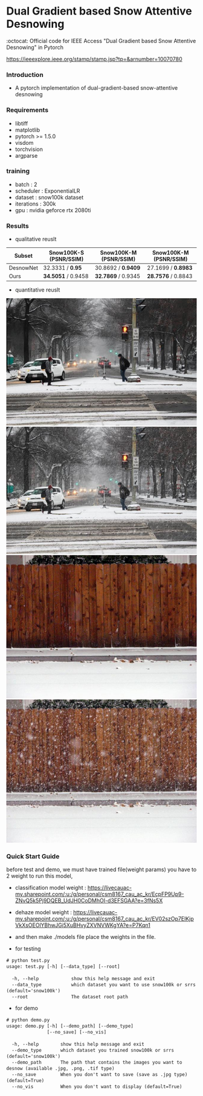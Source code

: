 # Dual Gradient based Snow Attentive Desnowing

:octocat: Official code for IEEE Access "Dual Gradient based Snow Attentive Desnowing" in Pytorch
 
https://ieeexplore.ieee.org/stamp/stamp.jsp?tp=&arnumber=10070780
 
### Introduction 

- A pytorch implementation of dual-gradient-based snow-attentive desnowing

### Requirements
- libtiff
- matplotlib
- pytorch >= 1.5.0
- visdom
- torchvision
- argparse


### training

- batch : 2
- scheduler : ExponentialLR
- dataset : snow100k dataset
- iterations : 300k
- gpu : nvidia geforce rtx 2080ti 
 
### Results

- qualitative reuslt

|Subset                    | Snow100K-S (PSNR/SSIM) | Snow100K-M (PSNR/SSIM) | Snow100K-M (PSNR/SSIM) |   
|--------------------------|------------------------|------------------------|------------------------| 
|DesnowNet                 | 32.3331 / **0.95**     |  30.8692 / **0.9409**  | 27.1699 / **0.8983**   |
|Ours                      | **34.5051** / 0.9458   | **32.7869** / 0.9345   | **28.7576** / 0.8843   |

- quantitative reuslt

![](./demo/desnow_sidewalk%20winter%20-grayscale%20-gray_01857.jpg)
![](./real_snow_img/sidewalk%20winter%20-grayscale%20-gray_01857.jpg)
![](./demo/desnow_sidewalk%20winter%20-grayscale%20-gray_02810.jpg)
![](./real_snow_img/sidewalk%20winter%20-grayscale%20-gray_02810.jpg)


### Quick Start Guide

before test and demo, we must have trained file(weight params) 
you have to 2 weight to run this model, 
- classification model weight : https://livecauac-my.sharepoint.com/:u:/g/personal/csm8167_cau_ac_kr/EcpFP9Up9-ZNvQ5k5Pj9DQEB_UdJH0CoDMhOI-d3EFSGAA?e=3fNs5X

- dehaze model weight : https://livecauac-my.sharepoint.com/:u:/g/personal/csm8167_cau_ac_kr/EV02szOp7ElKjpVkXsOEOlYBhwJGi5XuBHvyZXVNVWKgYA?e=P7Kqn1

- and then make ./models file place the weights in the file.

- for testing

```
# python test.py 
usage: test.py [-h] [--data_type] [--root] 

  -h, --help            show this help message and exit
  --data_type           which dataset you want to use snow100k or srrs (default='snow100k')
  --root                The dataset root path 
```

- for demo

```
# python demo.py 
usage: demo.py [-h] [--demo_path] [--demo_type] 
               [--no_save] [--no_vis]

  -h, --help        show this help message and exit
  --demo_type       which dataset you trained snow100k or srrs (default='snow100k')
  --demo_path       The path that contains the images you want to desnow (available .jpg, .png, .tif type)
  --no_save         When you don't want to save (save as .jpg type) (default=True)
  --no_vis          When you don't want to display (default=True)
```
